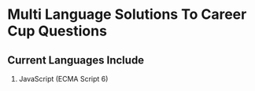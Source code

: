 # Multi Language Solutions To Career Cup Questions

## Current Languages Include 
1) JavaScript (ECMA Script 6) 
